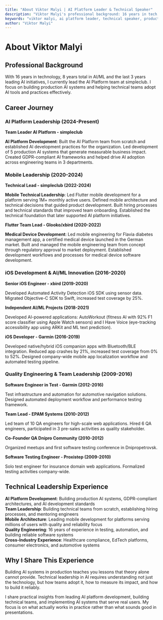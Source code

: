 ```yaml
---
title: "About Viktor Malyi | AI Platform Leader & Technical Speaker"
description: "Viktor Malyi's professional background: 16 years in tech, 8 years in AI/ML, leading AI platform teams and building production AI systems. Former Apple WWDC featured developer, technical speaker, and AI implementation expert."
keywords: "viktor malyi, ai platform leader, technical speaker, production ai, ai team leadership, apple wwdc, ai engineering"
author: "Viktor Malyi"
---
```


# About Viktor Malyi

## Professional Background

With 16 years in technology, 8 years total in AI/ML and the last 3 years leading AI initiatives, I currently lead the AI Platform team at simpleclub. I focus on building production AI systems and helping technical teams adopt AI tools and practices effectively.

## Career Journey

### AI Platform Leadership (2024-Present)
**Team Leader AI Platform - simpleclub**

**AI Platform Development**: Built the AI Platform team from scratch and established AI development practices for the organization. Led development of 5 production AI systems that generate measurable business impact. Created GDPR-compliant AI frameworks and helped drive AI adoption across engineering teams in 3 departments.

### Mobile Leadership (2020-2024)
**Technical Lead - simpleclub (2022-2024)**

**Mobile Technical Leadership**: Led Flutter mobile development for a platform serving 1M+ monthly active users. Defined mobile architecture and technical decisions that guided product development. Built hiring processes and technical standards that improved team onboarding. Established the technical foundation that later supported AI platform initiatives.

**Flutter Team Lead - Glooko/xbird (2020-2022)**

**Medical Device Development**: Led mobile engineering for Flavia diabetes management app, a certified medical device launched in the German market. Built and managed the mobile engineering team from concept through regulatory approval to market deployment. Established development workflows and processes for medical device software development.

### iOS Development & AI/ML Innovation (2016-2020)
**Senior iOS Engineer - xbird (2019-2020)**

Developed Automated Activity Detection iOS SDK using sensor data. Migrated Objective-C SDK to Swift, increased test coverage by 25%.

**Independent AI/ML Projects (2018-2021)**

Developed AI-powered applications: AutoWorkout (fitness AI with 92% F1 score classifier using Apple Watch sensors) and I Have Voice (eye-tracking accessibility app using ARKit and ML text prediction).

**iOS Developer - Garmin (2016-2019)**

Developed native/hybrid iOS companion apps with Bluetooth/BLE integration. Reduced app crashes by 21%, increased test coverage from 0% to 52%. Designed company-wide mobile app localization workflow and automated testing pipeline.

### Quality Engineering & Team Leadership (2009-2016)
**Software Engineer in Test - Garmin (2012-2016)**

Test infrastructure and automation for automotive navigation solutions. Designed automated deployment workflow and performance testing framework.

**Team Lead - EPAM Systems (2010-2012)**

Led team of 10 QA engineers for high-scale web applications. Hired 6 QA engineers, participated in 3 pre-sales activities as quality stakeholder.

**Co-Founder QA Dnipro Community (2010-2012)**

Organized meetups and first software testing conference in Dnipropetrovsk.

**Software Testing Engineer - Proxistep (2009-2010)**

Solo test engineer for insurance domain web applications. Formalized testing activities company-wide.


## Technical Leadership Experience

**AI Platform Development**: Building production AI systems, GDPR-compliant architectures, and AI development standards  
**Team Leadership**: Building technical teams from scratch, establishing hiring processes, and mentoring engineers  
**Mobile Architecture**: Leading mobile development for platforms serving millions of users with quality and reliability focus  
**Quality Engineering**: 16 years of experience in testing, automation, and building reliable software systems  
**Cross-Industry Experience**: Healthcare compliance, EdTech platforms, consumer electronics, and automotive systems

## Why I Share This Experience

Building AI systems in production teaches you lessons that theory alone cannot provide. Technical leadership in AI requires understanding not just the technology, but how teams adopt it, how to measure its impact, and how to build it reliably.

I share practical insights from leading AI platform development, building technical teams, and implementing AI systems that serve real users. My focus is on what actually works in practice rather than what sounds good in presentations.